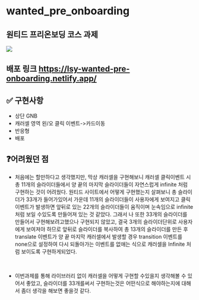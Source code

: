 # wanted_pre_onboarding

## 원티드 프리온보딩 코스 과제 
<img src="https://user-images.githubusercontent.com/28384562/158649207-8029ea67-37ce-4115-9c6d-a4f9b9aee6fa.png"/>

## 배포 링크 https://lsy-wanted-pre-onboarding.netlify.app/

## ✅ 구현사항 
- 상단 GNB
- 캐러셀 영역 왼/오 클릭 이벤트->카드이동 
- 반응형 
- 배포 

## ❓어려웠던 점 

- 처음에는 할만하다고 생각했지만, 막상 캐러셀을 구현해보니 캐러셀 클릭이벤트 시 총 11개의 슬라이더들에서 양 끝의 마지막 슬라이더들이 자연스럽게 infinite 처럼 구현하는 것이 어려웠다. 
원티드 사이트에서 어떻게 구현했는지 살펴보니 총 슬라이더가 33개가 들어가있어서 가운데 11개의 슬라이더들이 사용자에게 보여지고 클릭이벤트가 발생하면 앞뒤로 있는 22개의 슬라이더들이 움직이며 눈속임으로 infinite처럼
보일 수있도록 만들어져 있는 것 같았다. 그래서 나 또한 33개의 슬라이더를 만들어서 구현해보려고했으나 구현되지 않았고, 
결국 3개의 슬라이더단위로 사용자에게 보여져야 하므로 앞뒤로 슬라이더를 복사하여 총 13개의 슬라이더를 만든 후 translate 이벤트가 양 끝 마지막 캐러셀에서 발생할 경우 transition 이벤트를 none으로 
설정하여 다시 되돌아가는 이벤트를 없애는 식으로 캐러셀을 Infinite 처럼 보이도록 구현하게되었다.  <p><br>

- 이번과제를 통해 라이브러리 없이 캐러셀을 어떻게 구현할 수있을지 생각해볼 수 있어서 좋았고, 슬라이더를 33개를써서 구현하는것은 어떤식으로 해야하는지에 대해서 좀더 생각을 해보면 좋을것 같다.


